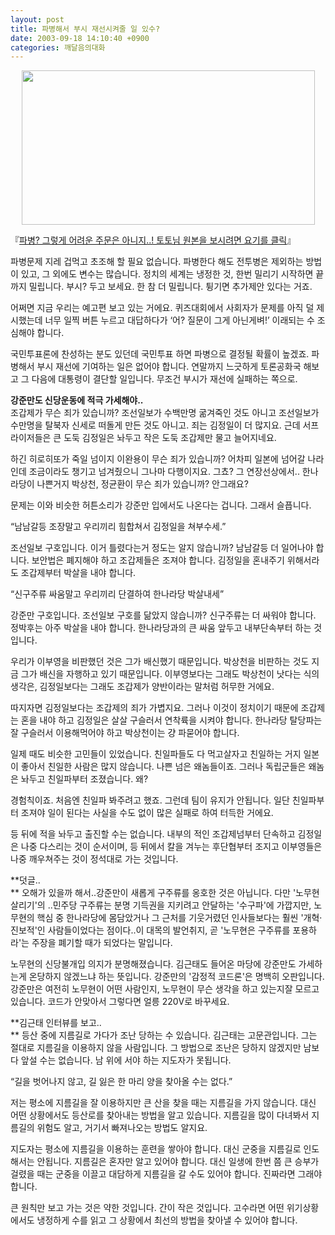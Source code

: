 ```yaml
---
layout: post
title: 파병해서 부시 재선시켜줄 일 있수?
date: 2003-09-18 14:10:40 +0900
categories: 깨달음의대화
---
```

<p align="center">
  <img src="http://drkimz.com/technote/board/KDR/upimg/1063859397.jpg" width="469" height="247" border="0" />
</p>

<p align="left">
  『<a href="http://www.seoprise.com/technote2/read.cgi?board=free&y_number=3994&nnew=2" target="new">파병? 그렇게 어려운 주문은 아니지..! 토토님 원본을 보시려면 요기를 클릭</a>』
</p>

파병문제 지레 겁먹고 초조해 할 필요 없습니다. 파병한다 해도 전투병은 제외하는 방법이 있고, 그 외에도 변수는 많습니다. 정치의 세계는 냉정한 것, 한번 밀리기 시작하면 끝까지 밀립니다. 부시? 두고 보세요. 한 참 더 밀립니다. 튕기면 추가제안 있다는 거죠. 

어쩌면 지금 우리는 예고편 보고 있는 거에요. 퀴즈대회에서 사회자가 문제를 아직 덜 제시했는데 너무 일찍 버튼 누르고 대답하다가 ‘어? 질문이 그게 아닌게벼!’ 이래되는 수 조심해야 합니다. 

국민투표론에 찬성하는 분도 있던데 국민투표 하면 파병으로 결정될 확률이 높겠죠. 파병해서 부시 재선에 기여하는 일은 없어야 합니다. 연말까지 느긋하게 토론공화국 해보고 그 다음에 대통령이 결단할 일입니다. 무조건 부시가 재선에 실패하는 쪽으로.

**강준만도 신당운동에 적극 가세해야..**  
조갑제가 무슨 죄가 있습니까? 조선일보가 수백만명 굶겨죽인 것도 아니고 조선일보가 수만명을 탈북자 신세로 떠돌게 만든 것도 아니고. 죄는 김정일이 더 많지요. 근데 서프라이저들은 큰 도둑 김정일은 놔두고 작은 도둑 조갑제만 물고 늘어지네요.

하긴 히로히또가 죽일 넘이지 이완용이 무슨 죄가 있습니까? 어차피 일본에 넘어갈 나라인데 조금이라도 챙기고 넘겨줬으니 그나마 다행이지요. 그쵸? 그 연장선상에서.. 한나라당이 나쁜거지 박상천, 정균환이 무슨 죄가 있습니까? 안그래요?

문제는 이와 비슷한 허튼소리가 강준만 입에서도 나온다는 겁니다. 그래서 슬픕니다. 

“남남갈등 조장말고 우리끼리 힘합쳐서 김정일을 쳐부수세.” 

조선일보 구호입니다. 이거 틀렸다는거 정도는 알지 않습니까? 남남갈등 더 일어나야 합니다. 보안법은 폐지해야 하고 조갑제들은 조져야 합니다. 김정일을 혼내주기 위해서라도 조갑제부터 박살을 내야 합니다. 

“신구주류 싸움말고 우리끼리 단결하여 한나라당 박살내세”

강준만 구호입니다. 조선일보 구호를 닮았지 않습니까? 신구주류는 더 싸워야 합니다. 정박후는 아주 박살을 내야 합니다. 한나라당과의 큰 싸움 앞두고 내부단속부터 하는 것입니다. 

우리가 이부영을 비판했던 것은 그가 배신했기 때문입니다. 박상천을 비판하는 것도 지금 그가 배신을 자행하고 있기 때문입니다. 이부영보다는 그래도 박상천이 낫다는 식의 생각은, 김정일보다는 그래도 조갑제가 양반이라는 말처럼 허무한 거에요. 

따지자면 김정일보다는 조갑제의 죄가 가볍지요. 그러나 이것이 정치이기 때문에 조갑제는 혼을 내야 하고 김정일은 살살 구슬러서 연착륙을 시켜야 합니다. 한나라당 탈당파는 잘 구슬러서 이용해먹어야 하고 박상천이는 걍 파묻어야 합니다. 

일제 때도 비슷한 고민들이 있었습니다. 친일파들도 다 먹고살자고 친일하는 거지 일본이 좋아서 친일한 사람은 많지 않습니다. 나쁜 넘은 왜놈들이죠. 그러나 독립군들은 왜놈은 놔두고 친일파부터 조졌습니다. 왜?

경험칙이죠. 처음엔 친일파 봐주려고 했죠. 그런데 팀이 유지가 안됩니다. 일단 친일파부터 조져야 일이 된다는 사실을 수도 없이 많은 실패로 하여 터득한 거에요. 

등 뒤에 적을 놔두고 출진할 수는 없습니다. 내부의 적인 조갑제넘부터 단속하고 김정일은 나중 다스리는 것이 순서이며, 등 뒤에서 칼을 겨누는 후단협부터 조지고 이부영들은 나중 깨우쳐주는 것이 정석대로 가는 것입니다.

**덧글..   
** 오해가 있을까 해서..강준만이 새롭게 구주류를 옹호한 것은 아닙니다. 다만 '노무현 살리기'의 ..민주당 구주류는 분명 기득권을 지키려고 안달하는 '수구파'에 가깝지만, 노무현의 핵심 중 한나라당에 몸담았거나 그 근처를 기웃거렸던 인사들보다는 훨씬 '개혁&middot;진보적'인 사람들이었다는 점이다..이 대목의 발언취지, 곧 '노무현은 구주류를 포용하라'는 주장을 폐기할 때가 되었다는 말입니다. 

노무현의 신당불개입 의지가 분명해졌습니다. 김근태도 들어온 마당에 강준만도 가세하는게 온당하지 않겠느냐 하는 뜻입니다. 강준만의 '감정적 코드론'은 명백히 오판입니다. 강준만은 여전히 노무현이 어떤 사람인지, 노무현이 무슨 생각을 하고 있는지잘 모르고 있습니다. 코드가 안맞아서 그렇다면 얼릉 220V로 바꾸세요. 

**김근태 인터뷰를 보고..  
** 등산 중에 지름길로 가다가 조난 당하는 수 있습니다. 김근태는 고문관입니다. 그는 절대로 지름길을 이용하지 않을 사람입니다. 그 방법으로 조난은 당하지 않겠지만 남보다 앞설 수는 없습니다. 남 위에 서야 하는 지도자가 못됩니다. 

“길을 벗어나지 않고, 길 잃은 한 마리 양을 찾아올 수는 없다.”

저는 평소에 지름길을 잘 이용하지만 큰 산을 찾을 때는 지름길을 가지 않습니다. 대신 어떤 상황에서도 등산로를 찾아내는 방법을 알고 있습니다. 지름길을 많이 다녀봐서 지름길의 위험도 알고, 거기서 빠져나오는 방법도 알지요.

지도자는 평소에 지름길을 이용하는 훈련을 쌓아야 합니다. 대신 군중을 지름길로 인도해서는 안됩니다. 지름길은 혼자만 알고 있어야 합니다. 대신 일생에 한번 쯤 큰 승부가 걸렸을 때는 군중을 이끌고 대담하게 지름길을 갈 수도 있어야 합니다. 진짜라면 그래야 합니다. 

큰 원칙만 보고 가는 것은 약한 것입니다. 간이 작은 것입니다. 고수라면 어떤 위기상황에서도 냉정하게 수를 읽고 그 상황에서 최선의 방법을 찾아낼 수 있어야 합니다.
